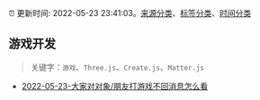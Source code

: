:alarm_clock: 更新时间: 2022-05-23 23:41:03。[来源分类](../README.md)、[标签分类](../TAGS.md)、[时间分类](../TIMELINE.md)

## 游戏开发


> 关键字：`游戏`、`Three.js`、`Create.js`、`Matter.js`



- [2022-05-23-大家对对象/朋友打游戏不回消息怎么看](https://www.v2ex.com/t/854830) 